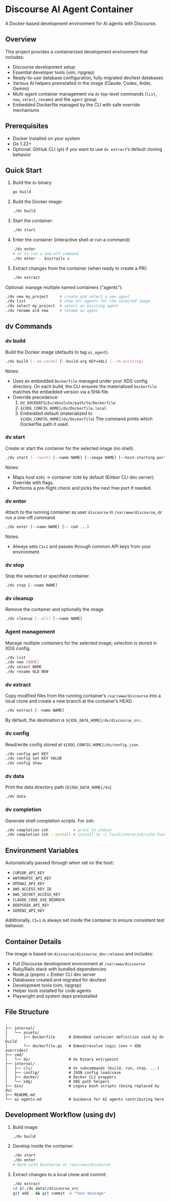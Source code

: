 # Discourse AI Agent Container

A Docker-based development environment for AI agents with Discourse.

## Overview

This project provides a containerized development environment that includes:
- Discourse development setup
- Essential developer tools (vim, ripgrep)
- Ready-to-use database configuration, fully migrated dev/test databases
- Various AI helpers preinstalled in the image (Claude, Codex, Aider, Gemini)
- Multi-agent container management via `dv` top-level commands (`list`, `new`, `select`, `rename`) and the `agent` group
 - Embedded Dockerfile managed by the CLI with safe override mechanisms

## Prerequisites

- Docker installed on your system
- Go 1.22+
- Optional: GitHub CLI (`gh`) if you want to use `dv extract`’s default cloning behavior

## Quick Start

1. Build the `dv` binary:
   ```bash
   go build
   ```

2. Build the Docker image:
   ```bash
   ./dv build
   ```

3. Start the container:
   ```bash
   ./dv start
   ```
4. Enter the container (interactive shell or run a command):
   ```bash
   ./dv enter
   # or to run a one-off command
   ./dv enter -- bin/rails c
   ```
5. Extract changes from the container (when ready to create a PR):
   ```bash
   ./dv extract
   ```

Optional: manage multiple named containers ("agents"):
```bash
./dv new my_project     # create and select a new agent
./dv list               # show all agents for the selected image
./dv select my_project  # select an existing agent
./dv rename old new     # rename an agent
```

## dv Commands

### dv build
Build the Docker image (defaults to tag `ai_agent`).

```bash
./dv build [--no-cache] [--build-arg KEY=VAL] [--rm-existing]
```

Notes:
- Uses an embedded `Dockerfile` managed under your XDG config directory. On each build, the CLI ensures the materialized `Dockerfile` matches the embedded version via a SHA file.
- Override precedence:
  1) `DV_DOCKERFILE=/absolute/path/to/Dockerfile`
  2) `${XDG_CONFIG_HOME}/dv/Dockerfile.local`
  3) Embedded default (materialized to `${XDG_CONFIG_HOME}/dv/Dockerfile`)
  The command prints which Dockerfile path it used.

### dv start
Create or start the container for the selected image (no shell).

```bash
./dv start [--reset] [--name NAME] [--image NAME] [--host-starting-port N] [--container-port N]
```

Notes:
- Maps host `4201` → container `4200` by default (Ember CLI dev server). Override with flags.
- Performs a pre-flight check and picks the next free port if needed.

### dv enter
Attach to the running container as user `discourse` in `/var/www/discourse`, or run a one-off command.

```bash
./dv enter [--name NAME] [-- cmd ...]
```

Notes:
- Always sets `CI=1` and passes through common API keys from your environment.

### dv stop
Stop the selected or specified container.

```bash
./dv stop [--name NAME]
```

### dv cleanup
Remove the container and optionally the image.

```bash
./dv cleanup [--all] [--name NAME]
```

### Agent management
Manage multiple containers for the selected image; selection is stored in XDG config.

```bash
./dv list
./dv new [NAME]
./dv select NAME
./dv rename OLD NEW
```

### dv extract
Copy modified files from the running container’s `/var/www/discourse` into a local clone and create a new branch at the container’s HEAD.

```bash
./dv extract [--name NAME]
```

By default, the destination is `${XDG_DATA_HOME}/dv/discourse_src`.

### dv config
Read/write config stored at `${XDG_CONFIG_HOME}/dv/config.json`.

```bash
./dv config get KEY
./dv config set KEY VALUE
./dv config show
```

### dv data
Print the data directory path (`${XDG_DATA_HOME}/dv`).

```bash
./dv data
```

### dv completion
Generate shell completion scripts. For zsh:

```bash
./dv completion zsh           # print to stdout
./dv completion zsh --install # install to ~/.local/share/zsh/site-functions/_dv
```

## Environment Variables

Automatically passed through when set on the host:

- `CURSOR_API_KEY`
- `ANTHROPIC_API_KEY`
- `OPENAI_API_KEY`
- `AWS_ACCESS_KEY_ID`
- `AWS_SECRET_ACCESS_KEY`
- `CLAUDE_CODE_USE_BEDROCK`
- `DEEPSEEK_API_KEY`
- `GEMINI_API_KEY`

Additionally, `CI=1` is always set inside the container to ensure consistent test behavior.

## Container Details

The image is based on `discourse/discourse_dev:release` and includes:
- Full Discourse development environment at `/var/www/discourse`
- Ruby/Rails stack with bundled dependencies
- Node.js (pnpm) + Ember CLI dev server
- Databases created and migrated for dev/test
- Development tools (vim, ripgrep)
- Helper tools installed for code agents
 - Playwright and system deps preinstalled

## File Structure

```
.
├── internal/
│   └── assets/
│       ├── Dockerfile      # Embedded container definition used by dv build
│       └── dockerfile.go   # Embed/resolve logic (env + XDG overrides)
├── cmd/
│   └── dv/                 # dv binary entrypoint
├── internal/
│   ├── cli/                # dv subcommands (build, run, stop, ...)
│   ├── config/             # JSON config load/save
│   ├── docker/             # Docker CLI wrappers
│   └── xdg/                # XDG path helpers
├── bin/                    # Legacy bash scripts (being replaced by dv)
├── README.md
└── ai-agents.md            # Guidance for AI agents contributing here
```

## Development Workflow (using dv)

1. Build image:
   ```bash
   ./dv build
   ```
2. Develop inside the container:
   ```bash
   ./dv start
   ./dv enter
   # Work with Discourse at /var/www/discourse
   ```
3. Extract changes to a local clone and commit:
   ```bash
   ./dv extract
   cd $(./dv data)/discourse_src
   git add . && git commit -m "Your message"
   ```

